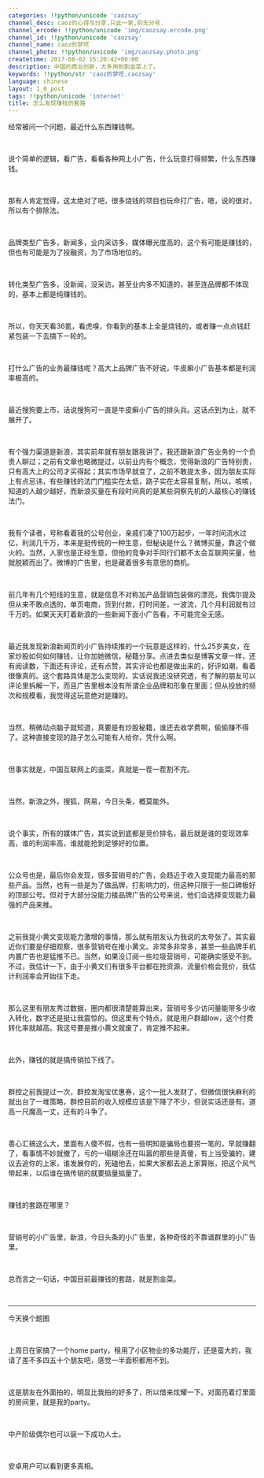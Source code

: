 ```yaml
---
categories: !!python/unicode 'caozsay'
channel_desc: caoz的心得与分享,只此一家,别无分号.
channel_ercode: !!python/unicode 'img/caozsay.ercode.png'
channel_id: !!python/unicode 'caozsay'
channel_name: caoz的梦呓
channel_photo: !!python/unicode 'img/caozsay.photo.png'
createtime: 2017-08-02 15:20:42+00:00
description: 中国的商业创新，大多用到割韭菜上了。
keywords: !!python/str 'caoz的梦呓,caozsay'
language: chinese
layout: 1_0_post
tags: !!python/unicode 'internet'
title: 怎么发现赚钱的套路
---
```

<div class="rich_media_content" id="js_content">
<p>
         经常被问一个问题，最近什么东西赚钱啊。
        </p>
<p>
<br/>
</p>
<p>
         说个简单的逻辑，看广告，看看各种网上小广告，什么玩意打得频繁，什么东西赚钱。
        </p>
<p>
<br/>
</p>
<p>
         那有人肯定觉得，这太绝对了吧，很多烧钱的项目也玩命打广告，嗯，说的很对，所以有个排除法。
        </p>
<p>
<br/>
</p>
<p>
         品牌类型广告多，新闻多，业内采访多，媒体曝光度高的，这个有可能是赚钱的，但也有可能是为了投融资，为了市场地位的。
        </p>
<p>
<br/>
</p>
<p>
         转化类型广告多，没新闻，没采访，甚至业内多不知道的，甚至连品牌都不体现的，基本上都是纯赚钱的。
        </p>
<p>
<br/>
</p>
<p>
         所以，你天天看36氪，看虎嗅，你看到的基本上全是烧钱的，或者赚一点点钱赶紧包装一下去搞下一轮的。
        </p>
<p>
<br/>
</p>
<p>
         打什么广告的业务最赚钱呢？高大上品牌广告不好说，牛皮癣小广告基本都是利润率极高的。
        </p>
<p>
<br/>
</p>
<p>
         最近搜狗要上市，话说搜狗可一直是牛皮癣小广告的排头兵。这话点到为止，就不展开了。
        </p>
<p>
<br/>
</p>
<p>
         有个强力渠道是新浪，其实前年就有朋友跟我讲了，我还跟新浪广告业务的一个负责人聊过；之前有文章也略微提过，以前业内有个概念，觉得新浪的广告特别贵，只有高大上的公司才买得起；其实市场早就变了，之前不敢提太多，因为朋友实际上有点忌讳，有些赚钱的法门门槛实在太低，路子实在太容易复制，所以，咳咳，知道的人越少越好，而新浪买量在有段时间真的是某些洞察先机的人最核心的赚钱法门。
        </p>
<p>
<br/>
</p>
<p>
         我有个读者，号称看着我的公号创业，亲戚们凑了100万起步，一年时间流水过亿，利润几千万，本来是挺传统的一种生意，但秘诀是什么？微博买量，靠这个做火的。当然，人家也是正经生意，但他的竞争对手同行们都不太会互联网买量，他就脱颖而出了。微博的广告里，也是藏着很多有意思的商机。
        </p>
<p>
<br/>
</p>
<p>
         前几年有几个短线的生意，就是信息不对称加产品营销包装做的漂亮，我偶尔提及但从来不敢点透的，单页电商，货到付款，打时间差，一波流，几个月利润就有过千万的。如果天天盯着新浪的一些新闻下面小广告看，不可能完全无感。
        </p>
<p>
<br/>
</p>
<p>
         最近我发现新浪新闻页的小广告持续推的一个玩意是这样的，什么25岁美女，在家炒股如何如何赚钱，让你加她微信，秘籍分享。点进去类似是博客文章一样，还有阅读数，下面还有评论，还有点赞，其实评论也都是做出来的，好评如潮，看着很像真的。这个套路具体是怎么变现的，实话说我还没研究透，有了解的朋友可以评论里拆解一下，而且广告里根本没有所谓企业品牌和形象在里面；但从投放的频次和规模看，我觉得这玩意绝对是赚的。
         <br/>
</p>
<p>
<br/>
</p>
<p>
         当然，稍微动点脑子就知道，真要是有炒股秘籍，谁还去收学费啊，偷偷赚不得了。这种直接变现的路子怎么可能有人给你，凭什么啊。
        </p>
<p>
<br/>
</p>
<p>
         但事实就是，中国互联网上的韭菜，真就是一茬一茬割不完。
        </p>
<p>
<br/>
</p>
<p>
         当然，新浪之外，搜狐，网易，今日头条，概莫能外。
        </p>
<p>
<br/>
</p>
<p>
         说个事实，所有的媒体广告，其实说到底都是竞价排名，最后就是谁的变现效率高，谁的利润率高，谁就能抢到足够好的位置。
        </p>
<p>
<br/>
</p>
<p>
         公众号也是，最后你会发现，很多营销号的广告，会趋近于收入变现能力最高的那些产品。当然，也有一些是为了做品牌，打影响力的，但这种只限于一些口碑极好的顶部公号。但对于大部分没能力接品牌广告的公号来说，他们会选择变现能力最强的产品来推。
        </p>
<p>
<br/>
</p>
<p>
         之前我提小黄文变现能力激增的事情，那么就有朋友认为我说的太夸张了。其实最近你们要是仔细观察，很多营销号在推小黄文。非常多非常多，甚至一些品牌手机内置广告也是猛推不已。当然，如果没订阅一些垃圾营销号，可能确实感受不到。不过，我估计一下，由于小黄文们有很多平台都在抢资源，流量价格会竞价，我估计利润率会开始往下走。
        </p>
<p>
<br/>
</p>
<p>
         那么这里有朋友秀过数据，圈内都很清楚能算出来，营销号多少访问量能带多少收入转化，数字还是挺让我震惊的。但这里有个特点，就是用户群越low，这个付费转化率就越高。我这号要是推小黄文就废了，肯定推不起来。
        </p>
<p>
<br/>
</p>
<p>
         此外，赚钱的就是搞传销拉下线了。
        </p>
<p>
<br/>
</p>
<p>
         群控之前我提过一次，群控发淘宝优惠券，这个一批人发财了，但微信很快麻利的就出台了一堆策略，群控目前的收入规模应该是下降了不少，但说实话还是有。道高一尺魔高一丈，还有的斗争了。
        </p>
<p>
<br/>
</p>
<p>
         善心汇搞这么大，里面有人傻不假，也有一些明知是骗局也要捞一笔的，早就赚翻了，看事情不妙就撤了，亏的一塌糊涂还在叫嚣的那些是真傻，有上当受骗的，建议去追你的上家，谁发展你的，死磕他去，如果大家都去追上家算账，把这个风气带起来，以后谁在搞传销的就要掂量掂量了。
        </p>
<p>
<br/>
</p>
<p>
         赚钱的套路在哪里？
        </p>
<p>
<br/>
</p>
<p>
         营销号的小广告里，新浪，今日头条的小广告里，各种奇怪的不靠谱群里的小广告里。
        </p>
<p>
<br/>
</p>
<p>
         总而言之一句话，中国目前最赚钱的套路，就是割韭菜。
        </p>
<p>
<br/>
</p>
<hr/>
<p>
         今天换个题图
        </p>
<p>
<br/>
</p>
<p>
         上周日在家搞了一个home party，租用了小区物业的多功能厅，还是蛮大的，我请了差不多四五十个朋友吧，感觉一半面积都用不到。
        </p>
<p>
<br/>
</p>
<p>
         这是朋友在外面拍的，明显比我拍的好多了，所以借来炫耀一下。对面亮着灯里面的房间里，就是我的party。
        </p>
<p>
<br/>
</p>
<p>
         中产阶级偶尔也可以装一下成功人士。
         <br/>
</p>
<p>
<br/>
</p>
<p>
         安卓用户可以看到更多真相。
        </p>
</div>